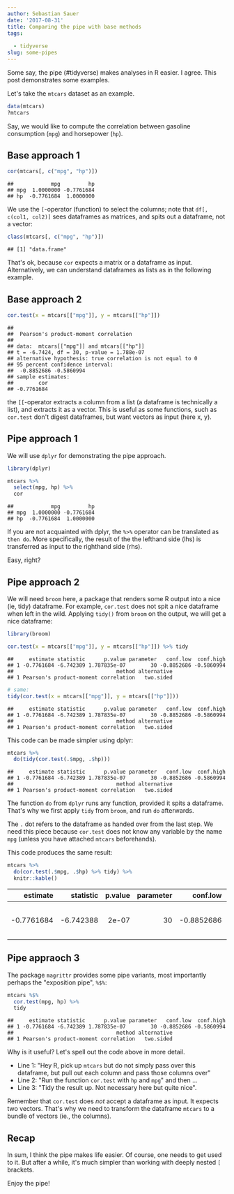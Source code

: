 ```yaml
---
author: Sebastian Sauer
date: '2017-08-31'
title: Comparing the pipe with base methods
tags:
  
  - tidyverse
slug: some-pipes
---
```





Some say, the pipe (#tidyverse) makes analyses in R easier. I agree. This post demonstrates some examples.


Let's take the `mtcars` dataset as an example.


```r
data(mtcars)
?mtcars
```


Say, we would like to compute the correlation between gasoline consumption (`mpg`) and horsepower (`hp`).

## Base approach 1


```r
cor(mtcars[, c("mpg", "hp")])
```

```
##            mpg         hp
## mpg  1.0000000 -0.7761684
## hp  -0.7761684  1.0000000
```

We use the `[`-operator (function) to select the columns; note that `df[, c(col1, col2)]` sees dataframes as matrices, and spits out a dataframe, not a vector:


```r
class(mtcars[, c("mpg", "hp")])
```

```
## [1] "data.frame"
```

That's ok, because `cor` expects a matrix or a dataframe as input. Alternatively, we can understand dataframes as lists as in the following example.

## Base approach 2


```r
cor.test(x = mtcars[["mpg"]], y = mtcars[["hp"]])
```

```
##
## 	Pearson's product-moment correlation
##
## data:  mtcars[["mpg"]] and mtcars[["hp"]]
## t = -6.7424, df = 30, p-value = 1.788e-07
## alternative hypothesis: true correlation is not equal to 0
## 95 percent confidence interval:
##  -0.8852686 -0.5860994
## sample estimates:
##        cor
## -0.7761684
```

the `[[`-operator extracts a column from a list (a dataframe is technically a list), and extracts it as a vector. This is useful as some functions, such as `cor.test` don't digest dataframes, but want vectors as input (here x, y).


## Pipe approach 1

We will use `dplyr` for demonstrating the pipe approach.


```r
library(dplyr)

mtcars %>%
  select(mpg, hp) %>%
  cor
```

```
##            mpg         hp
## mpg  1.0000000 -0.7761684
## hp  -0.7761684  1.0000000
```


If you are not acquainted with dplyr, the `%>%` operator can be translated as `then do`. More specifically, the result of the the lefthand side (lhs) is transferred as input to the righthand side (rhs).

Easy, right?


## Pipe approach 2

We will need `broom` here, a package that renders some R output into a nice (ie, tidy) dataframe. For example, `cor.test` does not spit a nice dataframe when left in the wild. Applying `tidy()` from `broom` on the output, we will get a nice dataframe:


```r
library(broom)

cor.test(x = mtcars[["mpg"]], y = mtcars[["hp"]]) %>% tidy
```

```
##     estimate statistic      p.value parameter   conf.low  conf.high
## 1 -0.7761684 -6.742389 1.787835e-07        30 -0.8852686 -0.5860994
##                                 method alternative
## 1 Pearson's product-moment correlation   two.sided
```

```r
# same:
tidy(cor.test(x = mtcars[["mpg"]], y = mtcars[["hp"]]))
```

```
##     estimate statistic      p.value parameter   conf.low  conf.high
## 1 -0.7761684 -6.742389 1.787835e-07        30 -0.8852686 -0.5860994
##                                 method alternative
## 1 Pearson's product-moment correlation   two.sided
```

This code can be made simpler using dplyr:



```r
mtcars %>%
  do(tidy(cor.test(.$mpg, .$hp)))
```

```
##     estimate statistic      p.value parameter   conf.low  conf.high
## 1 -0.7761684 -6.742389 1.787835e-07        30 -0.8852686 -0.5860994
##                                 method alternative
## 1 Pearson's product-moment correlation   two.sided
```

The function `do` from `dplyr` runs any function, provided it spits a dataframe. That's why we first apply `tidy` from `broom`, and run `do` afterwards.

The `.` dot refers to the dataframe as handed over from the last step. We need this piece because `cor.test` does not know any variable by the name `mpg` (unless you have attached `mtcars` beforehands).

This code produces the same result:


```r
mtcars %>%
  do(cor.test(.$mpg, .$hp) %>% tidy) %>%
  knitr::kable()
```



|   estimate| statistic| p.value| parameter|   conf.low|  conf.high|method                               |alternative |
|----------:|---------:|-------:|---------:|----------:|----------:|:------------------------------------|:-----------|
| -0.7761684| -6.742388|   2e-07|        30| -0.8852686| -0.5860994|Pearson's product-moment correlation |two.sided   |


## Pipe appraoch 3

The package `magrittr` provides some pipe variants, most importantly perhaps the "exposition pipe", `%$%`:


```r
mtcars %$%
  cor.test(mpg, hp) %>%
  tidy
```

```
##     estimate statistic      p.value parameter   conf.low  conf.high
## 1 -0.7761684 -6.742389 1.787835e-07        30 -0.8852686 -0.5860994
##                                 method alternative
## 1 Pearson's product-moment correlation   two.sided
```

Why is it useful? Let's spell out the code above in more detail.

- Line 1: "Hey R, pick up `mtcars` but do not simply pass over this dataframe, but pull out each column and pass those columns over"  
- Line 2: "Run the function `cor.test` with `hp` and `mpg`" and then ...  
- Line 3: "Tidy the result up. Not necessary here but quite nice".  


Remember that `cor.test` does *not* accept a dataframe as input. It expects two vectors. That's why we need to transform the dataframe `mtcars` to a bundle of vectors (ie., the columns).


## Recap

In sum, I think the pipe makes life easier. Of course, one needs to get used to it. But after a while, it's much simpler than working with deeply nested `[` brackets.

Enjoy the pipe!
